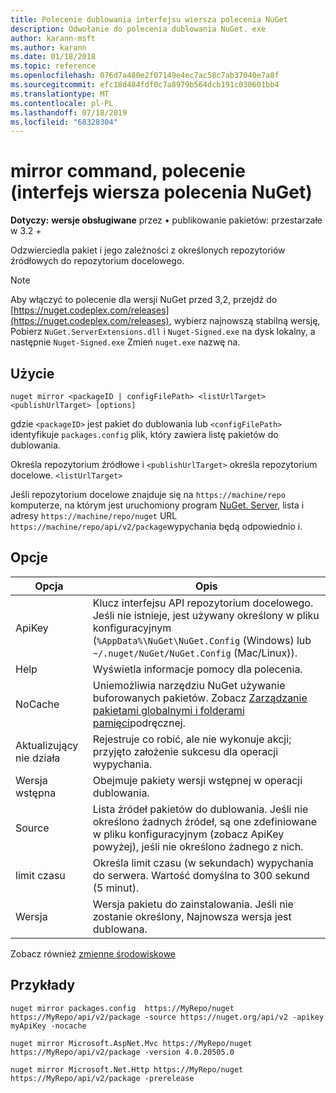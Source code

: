 ```yaml
---
title: Polecenie dublowania interfejsu wiersza polecenia NuGet
description: Odwołanie do polecenia dublowania NuGet. exe
author: karann-msft
ms.author: karann
ms.date: 01/18/2018
ms.topic: reference
ms.openlocfilehash: 076d7a480e2f07149e4ec7ac58c7ab37040e7a8f
ms.sourcegitcommit: efc18d484fdf0c7a8979b564dcb191c030601bb4
ms.translationtype: MT
ms.contentlocale: pl-PL
ms.lasthandoff: 07/18/2019
ms.locfileid: "68328304"
---
```

# <a name="mirror-command-nuget-cli"></a>mirror command, polecenie (interfejs wiersza polecenia NuGet)

**Dotyczy:** **wersje obsługiwane** przez &bullet; publikowanie pakietów: przestarzałe w 3.2 +

Odzwierciedla pakiet i jego zależności z określonych repozytoriów źródłowych do repozytorium docelowego.

> [!NOTE]
> Aby włączyć to polecenie dla wersji NuGet przed 3,2, przejdź do [https://nuget.codeplex.com/releases](https://nuget.codeplex.com/releases), wybierz najnowszą stabilną wersję, Pobierz `NuGet.ServerExtensions.dll` i `Nuget-Signed.exe` na dysk lokalny, a następnie `Nuget-Signed.exe` Zmień `nuget.exe` nazwę na.

## <a name="usage"></a>Użycie

```cli
nuget mirror <packageID | configFilePath> <listUrlTarget> <publishUrlTarget> [options]
```

gdzie `<packageID>` jest pakiet do dublowania lub `<configFilePath>` identyfikuje `packages.config` plik, który zawiera listę pakietów do dublowania.

Określa repozytorium źródłowe i `<publishUrlTarget>` określa repozytorium docelowe. `<listUrlTarget>`

Jeśli repozytorium docelowe znajduje się na `https://machine/repo` komputerze, na którym jest uruchomiony program [NuGet. Server](../../hosting-packages/nuget-server.md), lista i adresy `https://machine/repo/nuget` URL `https://machine/repo/api/v2/package`wypychania będą odpowiednio i.

## <a name="options"></a>Opcje

| Opcja | Opis |
| --- | --- |
| ApiKey | Klucz interfejsu API repozytorium docelowego. Jeśli nie istnieje, jest używany określony w pliku konfiguracyjnym (`%AppData%\NuGet\NuGet.Config` (Windows) lub `~/.nuget/NuGet/NuGet.Config` (Mac/Linux)). |
| Help | Wyświetla informacje pomocy dla polecenia. |
| NoCache | Uniemożliwia narzędziu NuGet używanie buforowanych pakietów. Zobacz [Zarządzanie pakietami globalnymi i folderami pamięci](../../consume-packages/managing-the-global-packages-and-cache-folders.md)podręcznej. |
| Aktualizujący nie działa | Rejestruje co robić, ale nie wykonuje akcji; przyjęto założenie sukcesu dla operacji wypychania. |
| Wersja wstępna | Obejmuje pakiety wersji wstępnej w operacji dublowania. |
| Source | Lista źródeł pakietów do dublowania. Jeśli nie określono żadnych źródeł, są one zdefiniowane w pliku konfiguracyjnym (zobacz ApiKey powyżej), jeśli nie określono żadnego z nich. |
| limit czasu | Określa limit czasu (w sekundach) wypychania do serwera. Wartość domyślna to 300 sekund (5 minut). |
| Wersja | Wersja pakietu do zainstalowania. Jeśli nie zostanie określony, Najnowsza wersja jest dublowana. |

Zobacz również [zmienne środowiskowe](cli-ref-environment-variables.md)

## <a name="examples"></a>Przykłady

```cli
nuget mirror packages.config  https://MyRepo/nuget https://MyRepo/api/v2/package -source https://nuget.org/api/v2 -apikey myApiKey -nocache

nuget mirror Microsoft.AspNet.Mvc https://MyRepo/nuget https://MyRepo/api/v2/package -version 4.0.20505.0

nuget mirror Microsoft.Net.Http https://MyRepo/nuget https://MyRepo/api/v2/package -prerelease
```
